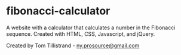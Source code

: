 # fibonacci-calculator

A website with a calculator that calculates a number in the Fibonacci sequence. Created with HTML, CSS, Javascript, and jQuery.

Created by Tom Tillistrand - ny.prosource@gmail.com
